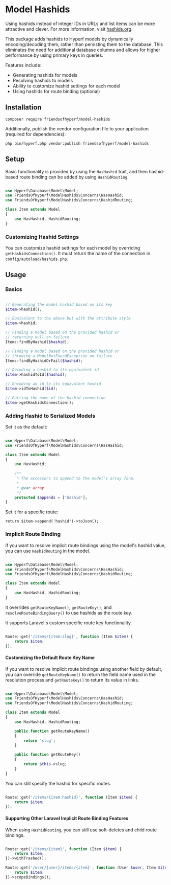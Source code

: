 # Model Hashids

Using hashids instead of integer IDs in URLs and list items can be more attractive and clever. For more information, visit [hashids.org](https://hashids.org/).

This package adds hashids to Hyperf models by dynamically encoding/decoding them, rather than persisting them to the database. This eliminates the need for additional database columns and allows for higher performance by using primary keys in queries.

Features include:

- Generating hashids for models
- Resolving hashids to models
- Ability to customize hashid settings for each model
- Using hashids for route binding (optional)

## Installation

```shell
composer require friendsofhyperf/model-hashids
```

Additionally, publish the vendor configuration file to your application (required for dependencies):

```shell
php bin/hyperf.php vendor:publish friendsofhyperf/model-hashids
```

## Setup

Basic functionality is provided by using the `HasHashid` trait, and then hashid-based route binding can be added by using `HashidRouting`.

```php

use Hyperf\Database\Model\Model;
use FriendsOfHyperf\ModelHashids\Concerns\HasHashid;
use FriendsOfHyperf\ModelHashids\Concerns\HashidRouting;

Class Item extends Model
{
    use HasHashid, HashidRouting;
}

```

### Customizing Hashid Settings

You can customize hashid settings for each model by overriding `getHashidsConnection()`. It must return the name of the connection in `config/autoload/hashids.php`.

## Usage

### Basics

```php

// Generating the model hashid based on its key
$item->hashid();

// Equivalent to the above but with the attribute style
$item->hashid;

// Finding a model based on the provided hashid or
// returning null on failure
Item::findByHashid($hashid);

// Finding a model based on the provided hashid or
// throwing a ModelNotFoundException on failure
Item::findByHashidOrFail($hashid);

// Decoding a hashid to its equivalent id 
$item->hashidToId($hashid);

// Encoding an id to its equivalent hashid
$item->idToHashid($id);

// Getting the name of the hashid connection
$item->getHashidsConnection();

```

### Adding Hashid to Serialized Models

Set it as the default:

```php

use Hyperf\Database\Model\Model;
use FriendsOfHyperf\ModelHashids\Concerns\HasHashid;

class Item extends Model
{
    use HasHashid;
    
    /**
     * The accessors to append to the model's array form.
     *
     * @var array
     */
    protected $appends = ['hashid'];
}

```

Set it for a specific route:

`return $item->append('hashid')->toJson();`

### Implicit Route Binding

If you want to resolve implicit route bindings using the model's hashid value, you can use `HashidRouting` in the model.

```php

use Hyperf\Database\Model\Model;
use FriendsOfHyperf\ModelHashids\Concerns\HasHashid;
use FriendsOfHyperf\ModelHashids\Concerns\HashidRouting;

class Item extends Model
{
    use HasHashid, HashidRouting;
}

```

It overrides `getRouteKeyName()`, `getRouteKey()`, and `resolveRouteBindingQuery()` to use hashids as the route key.

It supports Laravel's custom specific route key functionality.

```php

Route::get('/items/{item:slug}', function (Item $item) {
    return $item;
});

```

#### Customizing the Default Route Key Name

If you want to resolve implicit route bindings using another field by default, you can override `getRouteKeyName()` to return the field name used in the resolution process and `getRouteKey()` to return its value in links.

```php

use Hyperf\Database\Model\Model;
use FriendsOfHyperf\ModelHashids\Concerns\HasHashid;
use FriendsOfHyperf\ModelHashids\Concerns\HashidRouting;

class Item extends Model
{
    use HasHashid, HashidRouting;

    public function getRouteKeyName()
    {
        return 'slug';
    }

    public function getRouteKey()
    {
        return $this->slug;
    }
}

```

You can still specify the hashid for specific routes.

```php

Route::get('/items/{item:hashid}', function (Item $item) {
    return $item;
});

```

#### Supporting Other Laravel Implicit Route Binding Features

When using `HashidRouting`, you can still use soft-deletes and child route bindings.

```php

Route::get('/items/{item}', function (Item $item) {
    return $item;
})->withTrashed();

Route::get('/user/{user}/items/{item}', function (User $user, Item $item) {
    return $item;
})->scopeBindings();

```